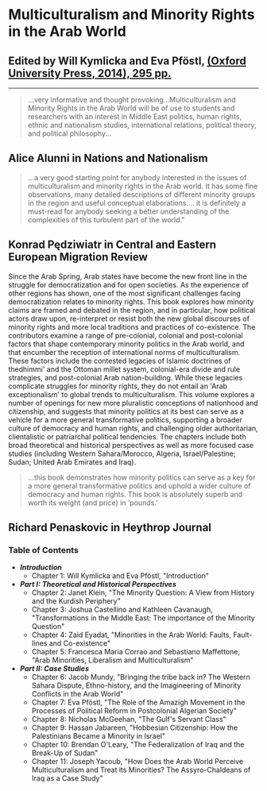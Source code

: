 # Multiculturalism and Minority Rights in the Arab World

## Edited by Will Kymlicka and Eva Pföstl, [(Oxford University Press, 2014), 295 pp.](http://ukcatalogue.oup.com/product/9780199675135.do) 

---

> ...very informative and thought provoking…Multiculturalism and Minority Rights in the Arab World will be of use to students and researchers with an interest in Middle East politics, human rights, ethnic and nationalism studies, international relations, political theory, and political philosophy...

## Alice Alunni in Nations and Nationalism

> ...a very good starting point for anybody interested in the issues of multiculturalism and minority rights in the Arab world. It has some fine observations, many detailed descriptions of different minority groups in the region and useful conceptual elaborations.... it is definitely a must-read for anybody seeking a better understanding of the complexities of this turbulent part of the world."

## Konrad Pędziwiatr in Central and Eastern European Migration Review

Since the Arab Spring, Arab states have become the new front line in the struggle for democratization and for open societies. As the experience of other regions has shown, one of the most significant challenges facing democratization relates to minority rights. This book explores how minority claims are framed and debated in the region, and in particular, how political actors draw upon, re-interpret or resist both the new global discourses of minority rights and more local traditions and practices of co-existence. The contributors examine a range of pre-colonial, colonial and post-colonial factors that shape contemporary minority politics in the Arab world, and that encumber the reception of international norms of multiculturalism. These factors include the contested legacies of Islamic doctrines of thedhimmi' and the Ottoman millet system, colonial-era divide and rule strategies, and post-colonial Arab nation-building. While these legacies complicate struggles for minority rights, they do not entail an 'Arab exceptionalism' to global trends to multiculturalism. This volume explores a number of openings for new more pluralistic conceptions of nationhood and citizenship, and suggests that minority politics at its best can serve as a vehicle for a more general transformative politics, supporting a broader culture of democracy and human rights, and challenging older authoritarian, clientalistic or patriarchal political tendencies. The chapters include both broad theoretical and historical perspectives as well as more focused case studies (including Western Sahara/Morocco, Algeria, Israel/Palestine; Sudan; United Arab Emirates and Iraq).

> ...this book demonstrates how minority politics can serve as a key for a more general transformative politics and uphold a wider culture of democracy and human rights. This book is absolutely superb and worth its weight (and price) in ‘pounds.’

## Richard Penaskovic in Heythrop Journal

### Table of Contents

- **_Introduction_**
  - Chapter 1: Will Kymlicka and Eva Pföstl, "Introduction"
- **_Part I: Theoretical and Historical Perspectives_**
  - Chapter 2: Janet Klein, "The Minority Question: A View from History and the Kurdish Periphery"
  - Chapter 3: Joshua Castellino and Kathleen Cavanaugh, "Transformations in the Middle East: The importance of the Minority Question"
  - Chapter 4: Zaid Eyadat, "Minorities in the Arab World: Faults, Fault-lines and Co-existence"
  - Chapter 5: Francesca Maria Corrao and Sebastiano Maffettone, "Arab Minorities, Liberalism and Multiculturalism"
- **_Part II: Case Studies_**
  - Chapter 6: Jacob Mundy, "Bringing the tribe back in? The Western Sahara Dispute, Ethno-history, and the Imagineering of Minority Conflicts in the Arab World"
  - Chapter 7: Eva Pföstl, "The Role of the Amazigh Movement in the Processes of Political Reform in Postcolonial Algerian Society"
  - Chapter 8: Nicholas McGeehan, "The Gulf's Servant Class"
  - Chapter 9: Hassan Jabareen, "Hobbesian Citizenship: How the Palestinians Became a Minority in Israel"
  - Chapter 10: Brendan O'Leary, "The Federalization of Iraq and the Break-Up of Sudan"
  - Chapter 11: Joseph Yacoub, "How Does the Arab World Perceive Multiculturalism and Treat its Minorities? The Assyro-Chaldeans of Iraq as a Case Study"
